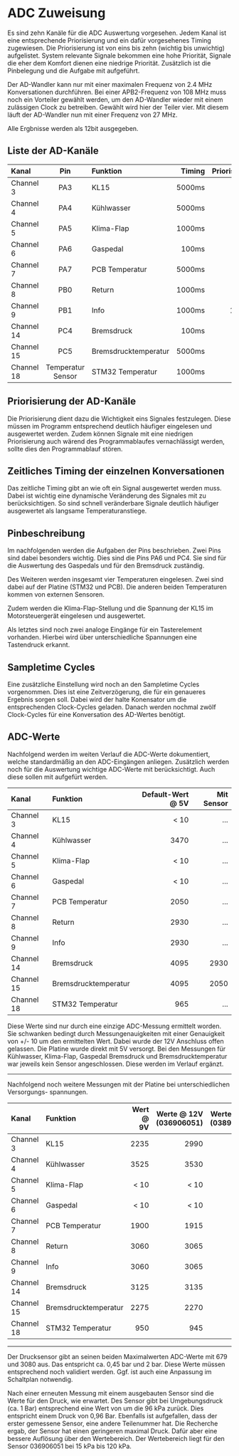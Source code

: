 # **ADC Zuweisung**

Es sind zehn Kanäle für die ADC Auswertung vorgesehen. Jedem Kanal ist eine entsprechende
Priorisierung und ein dafür vorgesehenes Timing zugewiesen. Die Priorisierung ist von eins
bis zehn (wichtig bis unwichtig) aufgelistet. System relevante Signale bekommen eine hohe
Priorität, Signale die eher dem Komfort dienen eine niedrige Priorität. Zusätzlich ist
die Pinbelegung und die Aufgabe mit aufgeführt.

Der AD-Wandler kann nur mit einer maximalen Frequenz von 2.4 MHz Konversationen durchführen.
Bei einer APB2-Frequenz von 108 MHz muss noch ein Vorteiler gewählt werden, um den
AD-Wandler wieder mit einem zulässigen Clock zu betreiben. Gewählt wird hier der Teiler
vier. Mit diesem läuft der AD-Wandler nun mit einer Frequenz von 27 MHz.

Alle Ergbnisse werden als 12bit ausgegeben.

## Liste der AD-Kanäle

| Kanal | Pin | Funktion | Timing | Priorisierung |
|:----- |:---:|:-------- | ------:|:-------------:|
| Channel 3 | PA3 | KL15 | 5000ms | 6 |
| Channel 4 | PA4 | Kühlwasser | 5000ms | 3 |
| Channel 5 | PA5 | Klima-Flap | 1000ms | 4 |
| Channel 6 | PA6 | Gaspedal | 100ms | 2 |
| Channel 7 | PA7 | PCB Temperatur | 5000ms | 7 |
| Channel 8 | PB0 | Return | 1000ms | 9 |
| Channel 9 | PB1 | Info | 1000ms | 10 |
| Channel 14 | PC4 | Bremsdruck | 100ms | 1 |
| Channel 15 | PC5 | Bremsdrucktemperatur | 5000ms | 5 |
| Channel 18 | Temperatur Sensor | STM32 Temperatur | 1000ms | 8 |

## Priorisierung der AD-Kanäle

Die Priorisierung dient dazu die Wichtigkeit eins Signales festzulegen. Diese müssen im
Programm entsprechend deutlich häufiger eingelesen und ausgewertet werden. Zudem können
Signale mit eine niedrigen Priorisierung auch wärend des Programmablaufes vernachlässigt
werden, sollte dies den Programmablauf stören.

## Zeitliches Timing der einzelnen Konversationen

Das zeitliche Timing gibt an wie oft ein Signal ausgewertet werden muss. Dabei ist wichtig
eine dynamische Veränderung des Signales mit zu berücksichtigen. So sind schnell veränderbare
Signale deutlich häufiger ausgewertet als langsame Temperaturanstiege.

## Pinbeschreibung

Im nachfolgenden werden die Aufgaben der Pins beschrieben. Zwei Pins sind dabei besonders
wichtig. Dies sind die Pins PA6 und PC4. Sie sind für die Auswertung des Gaspedals und
für den Bremsdruck zuständig.

Des Weiteren werden insgesamt vier Temperaturen eingelesen. Zwei sind dabei auf der Platine
(STM32 und PCB). Die anderen beiden Temperaturen kommen von externen Sensoren.

Zudem werden die Klima-Flap-Stellung und die Spannung der KL15 im Motorsteuergerät
eingelesen und ausgewertet.

Als letztes sind noch zwei analoge Eingänge für ein Tasterelement vorhanden. Hierbei wird
über unterschiedliche Spannungen eine Tastendruck erkannt.

## Sampletime Cycles

Eine zusätzliche Einstellung wird noch an den Sampletime Cycles vorgenommen. Dies ist eine
Zeitverzögerung, die für ein genaueres Ergebnis sorgen soll. Dabei wird der halte Konensator
um die entsprechenden Clock-Cycles geladen. Danach werden nochmal zwölf Clock-Cycles
für eine Konversation des AD-Wertes benötigt.

## ADC-Werte

Nachfolgend werden im weiten Verlauf die ADC-Werte dokumentiert, welche standardmäßig an
den ADC-Eingängen anliegen. Zusätzlich werden noch für die Auswertung wichtige ADC-Werte
mit berücksichtigt. Auch diese sollen mit aufgefürt werden.

| Kanal | Funktion | Default-Wert @ 5V | Mit Sensor |
|:----- |:-------- | -----------------:| ----------:|
| Channel 3 | KL15 | < 10 | ... |
| Channel 4 | Kühlwasser | 3470 | ... |
| Channel 5 | Klima-Flap | < 10 | ... |
| Channel 6 | Gaspedal | < 10 | ... |
| Channel 7 | PCB Temperatur | 2050 | ... |
| Channel 8 | Return | 2930 | ... |
| Channel 9 | Info | 2930 | ... |
| Channel 14 | Bremsdruck | 4095 | 2930 |
| Channel 15 | Bremsdrucktemperatur | 4095 | 2050 |
| Channel 18 | STM32 Temperatur | 965 | ... |

Diese Werte sind nur durch eine einzige ADC-Messung ermittelt worden. Sie schwanken bedingt
durch Messungenauigkeiten mit einer Genauigkeit von +/- 10 um den ermittelten Wert. Dabei
wurde der 12V Anschluss offen gelassen. Die Platine wurde direkt mit 5V versorgt.
Bei den Messungen für Kühlwasser, Klima-Flap, Gaspedal Bremsdruck und Bremsdrucktemperatur
war jeweils kein Sensor angeschlossen. Diese werden im Verlauf ergänzt.

---

Nachfolgend noch weitere Messungen mit der Platine bei unterschiedlichen Versorgungs-
spannungen.

| Kanal | Funktion | Wert @ 9V | Werte @ 12V (036906051)| Werte @ 12V (038906051) |
|:----- |:-------- | ---------:| ----------------------:| -----------------------:|
| Channel 3 | KL15 | 2235 | 2990 |3003 |
| Channel 4 | Kühlwasser | 3525 | 3530 | 3460 |
| Channel 5 | Klima-Flap | < 10 | < 10 | <10 |
| Channel 6 | Gaspedal | < 10 | < 10 | <10 |
| Channel 7 | PCB Temperatur | 1900 | 1915 | 1980 |
| Channel 8 | Return | 3060 | 3065 | 3060 |
| Channel 9 | Info | 3060 | 3065 | 3060 |
| Channel 14 | Bremsdruck | 3125 | 3135 | 1470 |
| Channel 15 | Bremsdrucktemperatur | 2275 | 2270 | 2280 |
| Channel 18 | STM32 Temperatur | 950 | 945 | 945 |

---

Der Drucksensor gibt an seinen beiden Maximalwerten ADC-Werte mit 679 und 3080 aus.
Das entspricht ca. 0,45 bar und 2 bar. Diese Werte müssen entsprechend noch validiert
werden. Ggf. ist auch eine Anpassung im Schaltplan notwendig.

Nach einer erneuten Messung mit einem ausgebauten Sensor sind die Werte für den Druck, wie
erwartet. Des Sensor gibt bei Umgebungsdruck (ca. 1 Bar) entsprechend eine Wert von um die
96 kPa zurück. Dies entspricht einem Druck von 0,96 Bar. Ebenfalls ist aufgefallen, dass
der erster gemessene Sensor, eine andere Teilenummer hat. Die Recherche ergab, der Sensor
hat einen geringeren maximal Druck. Dafür aber eine bessere Auflösung über den Wertebereich.
Der Wertebereich liegt für den Sensor 036906051 bei 15 kPa bis 120 kPa.